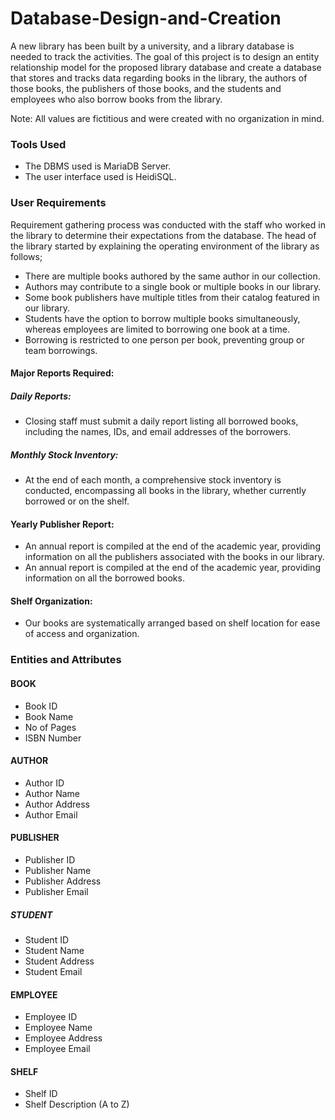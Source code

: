 # Database-Design-and-Creation
A new library has been built by a university, and a library database is needed to track the activities. The goal of this project is to design an entity relationship model for the proposed library database and create a database that stores and tracks data regarding books in the library, the authors of those books, the publishers of those books, and the students and employees who also borrow books from the library.

Note: All values are fictitious and were created with no organization in mind.

### Tools Used
- The DBMS used is MariaDB Server.
- The user interface used is HeidiSQL.

### User Requirements 
Requirement gathering process was conducted with the staff who worked in the library to determine their expectations from the database. 
The head of the library started by explaining the operating environment of the library as follows;
- There are multiple books authored by the same author in our collection.
- Authors may contribute to a single book or multiple books in our library.
- Some book publishers have multiple titles from their catalog featured in our library.
- Students have the option to borrow multiple books simultaneously, whereas employees are limited to borrowing one book at a time.
- Borrowing is restricted to one person per book, preventing group or team borrowings.

#### Major Reports Required:
##### Daily Reports:
- Closing staff must submit a daily report listing all borrowed books, including the names, IDs, and email addresses of the borrowers.
  
##### Monthly Stock Inventory:
- At the end of each month, a comprehensive stock inventory is conducted, encompassing all books in the library, whether currently borrowed or on the shelf.
  
#### Yearly Publisher Report:
- An annual report is compiled at the end of the academic year, providing information on all the publishers associated with the books in our library.
- An annual report is compiled at the end of the academic year, providing information on all the borrowed books.

#### Shelf Organization:
- Our books are systematically arranged based on shelf location for ease of access and organization.

### Entities and Attributes 
#### BOOK
- Book ID
- Book Name
- No of Pages
- ISBN Number
#### AUTHOR
- Author ID
- Author Name
- Author Address
- Author Email 
#### PUBLISHER
- Publisher ID
- Publisher Name
- Publisher Address
- Publisher Email 
##### STUDENT
- Student ID
- Student Name
- Student Address
- Student Email
#### EMPLOYEE
- Employee ID
- Employee Name
- Employee Address
- Employee Email
#### SHELF
- Shelf ID
- Shelf Description (A to Z)
